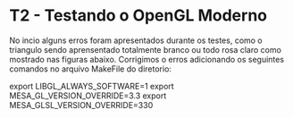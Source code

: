 # T2 - Testando o OpenGL Moderno 

No incio alguns erros foram apresentados durante os testes, como o triangulo sendo aprensentado totalmente branco ou todo rosa claro como mostrado nas figuras abaixo. Corrigimos o erros adicionando os seguintes comandos no arquivo MakeFile do diretorio: 

  export LIBGL_ALWAYS_SOFTWARE=1
	export MESA_GL_VERSION_OVERRIDE=3.3
	export MESA_GLSL_VERSION_OVERRIDE=330
  
  
  
